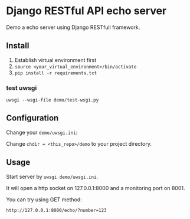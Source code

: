 # Django RESTful API echo server

Demo a echo server using Django RESTfull framework.

## Install

1. Establish virtual environment first
2. `source <your_virtual_environment>/bin/activate`
3. `pip install -r requirements.txt`

### test uwsgi

```
uwsgi --wsgi-file demo/test-wsgi.py
```

## Configuration

Change your `demo/uwsgi.ini`:

Change `chdir = <this_repo>/demo` to your project directory.

## Usage

Start server by `uwsgi demo/uwsgi.ini`.

It will open a http socket on 127.0.0.1:8000 and a monitoring port on 8001.

You can try using GET method:

```
http://127.0.0.1:8000/echo/?number=123
```

